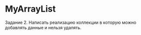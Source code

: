 # MyArrayList
Задание 2.
Написать реализацию коллекции в которую можно добавлять данные и
нельзя удалять.

